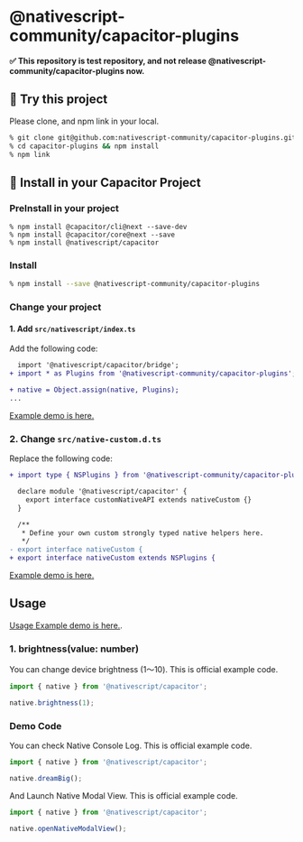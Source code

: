 # @nativescript-community/capacitor-plugins

__✅ This repository is test repository, and not release @nativescript-community/capacitor-plugins now.__

## 👊 Try this project

Please clone, and npm link in your local.

```bash
% git clone git@github.com:nativescript-community/capacitor-plugins.git
% cd capacitor-plugins && npm install
% npm link
```

## 📱 Install in your Capacitor Project

### PreInstall in your project
```
% npm install @capacitor/cli@next --save-dev
% npm install @capacitor/core@next --save
% npm install @nativescript/capacitor
```

### Install

```bash
% npm install --save @nativescript-community/capacitor-plugins
```

### Change your project

#### 1. Add `src/nativescript/index.ts`

Add the following code:

```diff
  import '@nativescript/capacitor/bridge';
+ import * as Plugins from '@nativescript-community/capacitor-plugins';

+ native = Object.assign(native, Plugins);
...
```

[Example demo is here.](https://github.com/nativescript-community/capacitor-plugins/blob/main/demo/angular/src/nativescript/index.ts)

### 2. Change `src/native-custom.d.ts`

Replace the following code:

```diff
+ import type { NSPlugins } from '@nativescript-community/capacitor-plugins/src/interfaces';

  declare module '@nativescript/capacitor' {
    export interface customNativeAPI extends nativeCustom {}
  }

  /**
   * Define your own custom strongly typed native helpers here.
   */
- export interface nativeCustom {
+ export interface nativeCustom extends NSPlugins {
```

[Example demo is here.](https://github.com/nativescript-community/capacitor-plugins/blob/main/demo/angular/src/native-custom.d.ts)

## Usage
[Usage Example demo is here.](https://github.com/nativescript-community/capacitor-plugins/blob/main/demo/angular/src/app/tab1/tab1.page.ts).


### 1. brightness(value: number)
You can change device brightness (1〜10). This is official example code.

```ts
import { native } from '@nativescript/capacitor';

native.brightness(1);
```

### Demo Code
You can check Native Console Log. This is official example code.
```ts
import { native } from '@nativescript/capacitor';

native.dreamBig();
```

And Launch Native Modal View. This is official example code.

```ts
import { native } from '@nativescript/capacitor';

native.openNativeModalView();
```

